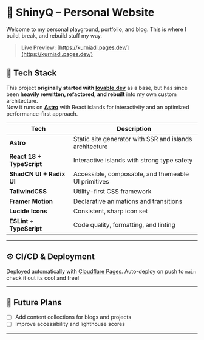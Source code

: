 # 🧠 ShinyQ – Personal Website

Welcome to my personal playground, portfolio, and blog. This is where I build, break, and rebuild stuff my way.

> **Live Preview:** [https://kurniadi.pages.dev/](https://kurniadi.pages.dev/)


## 🚀 Tech Stack

This project **originally started with [lovable.dev](https://github.com/steven-tey/lovable)** as a base, but has since been **heavily rewritten, refactored, and rebuilt** into my own custom architecture.  
Now it runs on **[Astro](https://astro.build)** with React islands for interactivity and an optimized performance-first approach.

| Tech                          | Description                                              |
|------------------------------|----------------------------------------------------------|
| **Astro**                    | Static site generator with SSR and islands architecture  |
| **React 18 + TypeScript**    | Interactive islands with strong type safety              |
| **ShadCN UI + Radix UI**     | Accessible, composable, and themeable UI primitives      |
| **TailwindCSS**              | Utility-first CSS framework                              |
| **Framer Motion**            | Declarative animations and transitions                   |
| **Lucide Icons**             | Consistent, sharp icon set                               |
| **ESLint + TypeScript** | Code quality, formatting, and linting                 |

---

## ⚙️ CI/CD & Deployment

Deployed automatically with [Cloudflare Pages](https://pages.cloudflare.com/). Auto-deploy on push to `main` check it out its cool and free!


---

## 🌱 Future Plans

- [ ] Add content collections for blogs and projects
- [ ] Improve accessibility and lighthouse scores

---